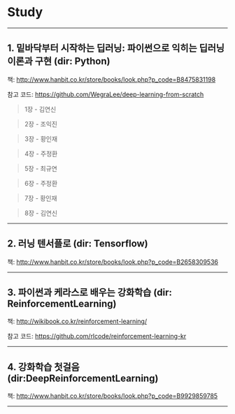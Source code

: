 # Study
***
## 1. 밑바닥부터 시작하는 딥러닝: 파이썬으로 익히는 딥러닝 이론과 구현 (dir: Python)

책: http://www.hanbit.co.kr/store/books/look.php?p_code=B8475831198

참고 코드: https://github.com/WegraLee/deep-learning-from-scratch


> 1장 - 김연신

> 2장 - 조익진

> 3장 - 황인재

> 4장 - 주정환

> 5장 - 최규연

> 6장 - 주정환

> 7장 - 황인재

> 8장 - 김연신

***
## 2. 러닝 텐서플로 (dir: Tensorflow)

책: http://www.hanbit.co.kr/store/books/look.php?p_code=B2658309536


***
## 3. 파이썬과 케라스로 배우는 강화학습 (dir: ReinforcementLearning)

책: http://wikibook.co.kr/reinforcement-learning/

참고 코드: https://github.com/rlcode/reinforcement-learning-kr

***
## 4. 강화학습 첫걸음 (dir:DeepReinforcementLearning)

책: http://www.hanbit.co.kr/store/books/look.php?p_code=B9929859785

***
